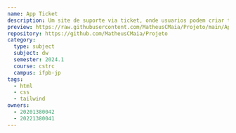 ```yaml
---
name: App Ticket
description: Um site de suporte via ticket, onde usuarios podem criar tickets para ter suporte com determinado problema e saber o status da ocorrência.
preview: https://raw.githubusercontent.com/MatheusCMaia/Projeto/main/App%20Ticket%20-%20P%C3%A1gina%20Inicial.png
repository: https://github.com/MatheusCMaia/Projeto
category:
  type: subject
  subject: dw
  semester: 2024.1
  course: cstrc
  campus: ifpb-jp
tags:
  - html
  - css
  - tailwind
owners:
  - 20201380042
  - 20221380041
---
```

